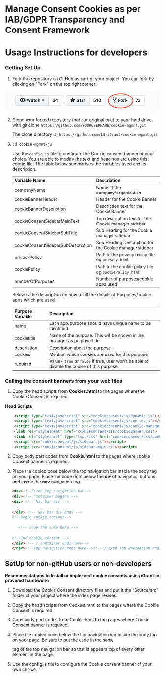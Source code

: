 # Manage Consent Cookies as per IAB/GDPR Transparency and Consent Framework

# Usage Instructions for developers

### Getting Set Up

1. Fork this repository on GitHub as part of your project. You can fork by clicking on "Fork" on the top right corner:

![](githubfork.png)

2. Clone your forked repository (not our original one) to your hard drive with git clone `https://github.com/YOURUSERNAME/cookie-mgmnt.git` 
   
   The clone directory is: 
  `https://github.com/L3-iGrant/cookie-mgmnt.git`

3. `cd cookie-mgmnt/js`
	
	Use the `config.js` file to configure the Cookie consent banner of your choice. You are able to modify the text and headings etc using this config file. The table below summarises the variables used and its description.

	| Variable Name | Description |
	|---|----|
	| companyName | Name of the company/organization |
	| cookieBannerHeader | Header for the Cookie Banner |
	| cookieBannerDescription | Description text for the Cookie Banner |
	| cookieConsentSidebarMainText| Top description text for the Cookie manager sidebar |
	| cookieConsentSidebarSubTitle| Sub Heading for the Cookie manager sidebar|
	| cookieConsentSidebarSubDescription| Sub Heading Description for the Cookie manager sidebar|
	| privacyPolicy| Path to the privacy policy file eg.`privacy.html`|
	| cookiePolicy| Path to the cookie policy file eg.`cookiePolicy.html`|
	| numberOfPurposes| Number of purposes/cookie apps used|

	Below is the description on how to fill the details of Purposes/cookie apps which are used.

	| Purpose Variable| Description |
	|---|----|
	| name | Each app/purpose should have unique name to be identified |
	| cookietitle | Name of the purpose. This will be shown in the manager as purpose title|
	| description | Description about the purpose|
	| cookies | Mention which cookies are used for this purpose|
	| required | Value- `true` or `false` If true, user won't be able to disable the cookie of this purpose.|

### Calling the consent banners from your web files

1. Copy the head scripts from **Cookies.html** to the pages where the Cookie Consent is required.

**Head Scripts**
```html
    <script type="text/javascript" src="cookieconsent/js/dynamic.js"></script>
    <script type="text/javascript" src="cookieconsent/js/config.js"></script>
    <script type="text/javascript" src="cookieconsent/js/cookie-manager.js"></script>
    <link rel="stylesheet" href="cookieconsent/css/cookieBanner.css">
    <link rel="stylesheet" type="text/css" href="cookieconsent/css/cookieSidebar.css" />
    <script src="cookieconsent/js/sidebar.js"></script>
    <script src="cookieconsent/js/sidebar-main.js"></script>
```
2. Copy body part codes from **Cookie.html** to the pages where cookie Consent banner is required.

3. Place the copied code below the top navigation bar inside the body tag on your page. Place the code right below the **div** of
navigation buttons and inside the **nav** navigation tag.
```html
   <nav><!--Fixed top navigation bar-->
   <div><!-- Container begins --> 
   <div> <!-- Nav bar div -->
   ...
   </div> <!-- Nav bar div Ends -->
   <!--Begin cookie consent-->
      
      <!-- copy the code here -->
   
   <!--End cookie consent -->
   </div><!-- /.container ends here-->
   </nav><!--Top navigation ends here--><!-- /Fixed Top Navigation ends here-->
```

## SetUp for non-gitHub users or non-developers
**Recommendations to Install or implement cookie consents using iGrant.io provided framework:**

1. Download the Cookie Consent directory files and put it the “Source/src” folder of your project where the index page resides.

2. Copy the head scripts from Cookies.html to the pages where the Cookie Consent is required.

3. Copy body part codes from Cookie.html to the pages where Cookie Consent banner is required. 

4. Place the copied code below the top navigation bar inside the body tag on your page. Be sure to put the code in the same <div> tag of the top navigation bar so that is appears top of every other element in the page. 

5. Use the config.js file to configure the Cookie consent banner of your own choice.







